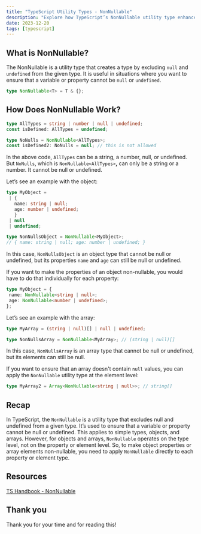 ```yaml
---
title: "TypeScript Utility Types - NonNullable"
description: "Explore how TypeScript’s NonNullable utility type enhances type safety by excluding null and undefined from variables, object properties, and array elements."
date: 2023-12-20
tags: [typescript]
---
```


## What is NonNullable?

The NonNullable is a utility type that creates a type by excluding `null` and `undefined` from the given type. It is useful in situations where you want to ensure that a variable or property cannot be `null` or `undefined`.

```ts
type NonNullable<T> = T & {};
```

## How Does NonNullable Work?

```ts
type AllTypes = string | number | null | undefined;
const isDefined: AllTypes = undefined;

type NoNulls = NonNullable<AllTypes>;
const isDefined2: NoNulls = null; // this is not allowed
```

In the above code, `AllTypes` can be a string, a number, null, or undefined. But `NoNulls`, which is `NonNullable<AllTypes>`**,** can only be a string or a number. It cannot be null or undefined.

Let’s see an example with the object:

```ts
type MyObject =
 | {
   name: string | null;
   age: number | undefined;
   }
 | null
 | undefined;

type NonNullsObject = NonNullable<MyObject>;
// { name: string | null; age: number | undefined; }
```

In this case, `NonNullsObject` is an object type that cannot be null or undefined, but its properties `name` and `age` can still be null or undefined.

If you want to make the properties of an object non-nullable, you would have to do that individually for each property:

```ts
type MyObject = {
 name: NonNullable<string | null>;
 age: NonNullable<number | undefined>;
};
```

Let’s see an example with the array:

```ts
type MyArray = (string | null)[] | null | undefined;

type NonNullsArray = NonNullable<MyArray>; // (string | null)[]
```

In this case, `NonNullsArray` is an array type that cannot be null or undefined, but its elements can still be null.

If you want to ensure that an array doesn't contain `null` values, you can apply the `NonNullable` utility type at the element level:

```ts
type MyArray2 = Array<NonNullable<string | null>>; // string[]
```

## Recap

In TypeScript, the `NonNullable` is a utility type that excludes null and undefined from a given type. It’s used to ensure that a variable or property cannot be null or undefined. This applies to simple types, objects, and arrays. However, for objects and arrays, `NonNullable` operates on the type level, not on the property or element level. So, to make object properties or array elements non-nullable, you need to apply `NonNullable` directly to each property or element type.

## Resources

[TS Handbook - NonNullable](https://www.typescriptlang.org/docs/handbook/utility-types.html#nonnullabletype)

## Thank you

Thank you for your time and for reading this!
